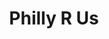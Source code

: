 ---
pid: fs18
title: Philly R Us
location_transcription: All of Philly
coordinates: "[-75.163822184536, 39.951990524068]"
zipcode: '19106'
gen_neighborhood: Center City
neighborhood: Society Hill,Old City
outside_phl: 
age: '56'
age_range: 50-59
instagram: 
image_file_name: fs_18.jpg
proposal_transcription: Tour of neighborhood murals - Moving monuments in which people
  see diversity ! Map out murals of all sizes for viewing
topic: Neighborhoods
topic_summary: 0, 0, 0
type: Event
keywords_other: 
credit: Jim Weber
image_labels: 
twitter: 
facebook: 
permalink: "/monuments/fs18/"
layout: item-page
---